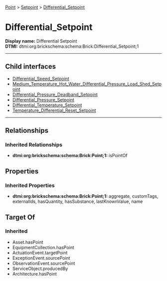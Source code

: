 [Point](../../Point.md) > [Setpoint](../Setpoint.md) > [Differential_Setpoint](#)
# Differential_Setpoint

**Display name:** Differential Setpoint<br />
**DTMI:** dtmi:org:brickschema:schema:Brick:Differential_Setpoint;1

---


## Child interfaces
* [Differential_Speed_Setpoint](Differential_Speed_Setpoint.md)
* [Medium_Temperature_Hot_Water_Differential_Pressure_Load_Shed_Setpoint](Medium_Temperature_Hot_Water_Differential_Pressure_Load_Shed_Setpoint.md)
* [Differential_Pressure_Deadband_Setpoint](Differential_Pressure_Deadband_Setpoint/Differential_Pressure_Deadband_Setpoint.md)
* [Differential_Pressure_Setpoint](Differential_Pressure_Setpoint/Differential_Pressure_Setpoint.md)
* [Differential_Temperature_Setpoint](Differential_Temperature_Setpoint/Differential_Temperature_Setpoint.md)
* [Temperature_Differential_Reset_Setpoint](Temperature_Differential_Reset_Setpoint/Temperature_Differential_Reset_Setpoint.md)

---
## Relationships
### Inherited Relationships
* **dtmi:org:brickschema:schema:Brick:Point;1:** isPointOf
## Properties
### Inherited Properties
* **dtmi:org:brickschema:schema:Brick:Point;1:** aggregate, customTags, externalIds, hasQuantity, hasSubstance, lastKnownValue, name
## Target Of
### Inherited
* Asset.hasPoint
* EquipmentCollection.hasPoint
* ActuationEvent.targetPoint
* ExceptionEvent.sourcePoint
* ObservationEvent.sourcePoint
* ServiceObject.producedBy
* Architecture.hasPoint

